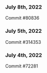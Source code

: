 ### July 8th, 2022

Commit #80836

### July 5th, 2022

Commit #314353


### July 4th, 2022

Commit #72281
